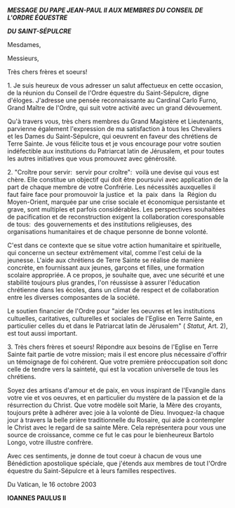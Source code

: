 ***MESSAGE*** ***DU PAPE JEAN-PAUL II* *AUX MEMBRES DU CONSEIL DE L'ORDRE ÉQUESTRE***

***DU SAINT-SÉPULCRE***

Mesdames,

Messieurs,

Très chers frères et soeurs!

1. Je suis heureux de vous adresser un salut affectueux en cette occasion, de la réunion du Conseil de l'Ordre équestre du Saint-Sépulcre, digne d'éloges. J'adresse une pensée reconnaissante au Cardinal Carlo Furno, Grand Maître de l'Ordre, qui suit votre activité avec un grand dévouement.

Qu'à travers vous, très chers membres du Grand Magistère et Lieutenants, parvienne également l'expression de ma satisfaction à tous les Chevaliers et les Dames du Saint-Sépulcre, qui oeuvrent en faveur des chrétiens de Terre Sainte. Je vous félicite tous et je vous encourage pour votre soutien indéfectible aux institutions du Patriarcat latin de Jérusalem, et pour toutes les autres initiatives que vous promouvez avec générosité.

2. "Croître pour servir:  servir pour croître":  voilà une devise qui vous est chère. Elle constitue un objectif qui doit être poursuivi avec application de la part de chaque membre de votre Confrérie. Les nécessités auxquelles il faut faire face pour promouvoir la justice  et  la  paix  dans  la  Région du Moyen-Orient, marquée par une crise sociale et économique persistante et grave, sont multiples et parfois considérables. Les perspectives souhaitées de pacification et de reconstruction exigent la collaboration coresponsable de tous:  des gouvernements et des institutions religieuses, des organisations humanitaires et de chaque personne de bonne volonté.

C'est dans ce contexte que se situe votre action humanitaire et spirituelle, qui concerne un secteur extrêmement vital, comme l'est celui de la jeunesse. L'aide aux chrétiens de Terre Sainte se réalise de manière concrète, en fournissant aux jeunes, garçons et filles, une formation scolaire appropriée. A ce propos, je souhaite que, avec une sécurité et une stabilité toujours plus grandes, l'on réussisse à assurer l'éducation chrétienne dans les écoles, dans un climat de respect et de collaboration entre les diverses composantes de la société.

Le soutien financier de l'Ordre pour "aider les oeuvres et les institutions cultuelles, caritatives, culturelles et sociales de l'Eglise en Terre Sainte, en particulier celles du et dans le Patriarcat latin de Jérusalem" ( *Statut*, Art. 2), est tout aussi important.

3. Très chers frères et soeurs! Répondre aux besoins de l'Eglise en Terre Sainte fait partie de votre mission; mais il est encore plus nécessaire d'offrir un témoignage de foi cohérent. Que votre première préoccupation soit donc celle de tendre vers la sainteté, qui est la vocation universelle de tous les chrétiens.

Soyez des artisans d'amour et de paix, en vous inspirant de l'Evangile dans votre vie et vos oeuvres, et en particulier du mystère de la passion et de la résurrection du Christ. Que votre modèle soit Marie, la Mère des croyants, toujours prête à adhérer avec joie à la volonté de Dieu. Invoquez-la chaque jour à travers la belle prière traditionnelle du Rosaire, qui aide à contempler le Christ avec le regard de sa sainte Mère. Cela représentera pour vous une source de croissance, comme ce fut le cas pour le bienheureux Bartolo Longo, votre illustre confrère.

Avec ces sentiments, je donne de tout coeur à chacun de vous une Bénédiction apostolique spéciale, que j'étends aux membres de tout l'Ordre équestre du Saint-Sépulcre et à leurs familles respectives.

Du Vatican, le 16 octobre 2003

**IOANNES PAULUS II**
